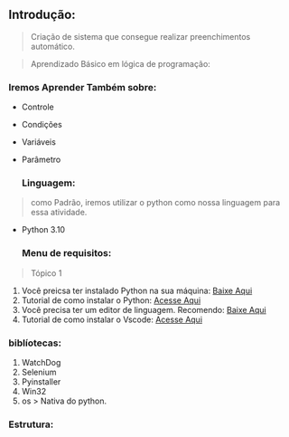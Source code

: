   ## Introdução:

> Criação de sistema que consegue realizar preenchimentos automático.


> Aprendizado Básico em lógica de programação:

  ### Iremos Aprender Também sobre:
+ Controle
+ Condições
+ Variáveis
+ Parâmetro


  ### Linguagem:

> como Padrão, iremos utilizar o python como nossa linguagem para essa atividade.
+ Python 3.10


  ### Menu de requisitos:

> Tópico 1
1) Você preicsa ter instalado Python na sua máquina: [Baixe Aqui](https://www.python.org/downloads/)
2) Tutorial de como instalar o Python: [Acesse Aqui](https://www.youtube.com/watch?v=KeDLsBmi3JA)
3) Você precisa ter um editor de linguagem. Recomendo: [Baixe Aqui](https://code.visualstudio.com/)
4) Tutorial de como instalar o Vscode: [Acesse Aqui](https://www.youtube.com/watch?v=_R6YslWRUFk)


  ### biblíotecas: 

1) WatchDog
2) Selenium
4) Pyinstaller
5) Win32
6) os \> Nativa do python.

### Estrutura:

